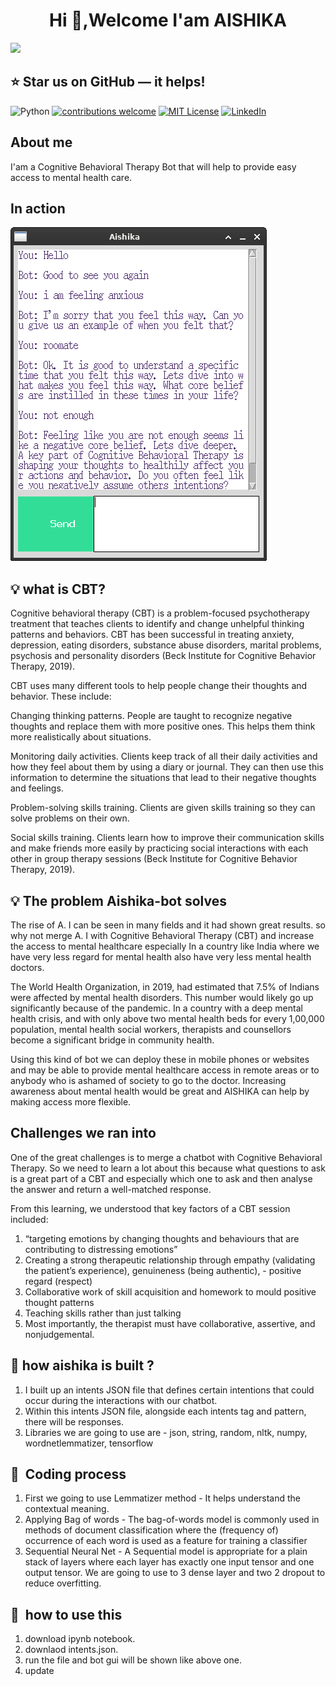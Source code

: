<h1 align="center">Hi 👋,Welcome I'am AISHIKA</h1>
<img src="https://user-images.githubusercontent.com/73097560/115834477-dbab4500-a447-11eb-908a-139a6edaec5c.gif">

## :star: Star us on GitHub — it helps!


![Python](https://img.shields.io/badge/python-v3.8+-blue.svg)
[![contributions welcome](https://img.shields.io/badge/contributions-welcome-brightgreen.svg?style=flat)](https://github.com/tsvillain/Twitter-Bot/issues)
[![MIT License](https://img.shields.io/github/license/tsvillain/Twitter-Bot.svg?style=flat-square)](https://github.com/tsvillain/Twitter-Bot/blob/master/LICENSE)
[![LinkedIn](https://img.shields.io/badge/-LinkedIn-black.svg?style=flat-square&logo=linkedin&colorB=555)](https://www.linkedin.com/in/paritosh-tripathi-social/)

## About me
I'am a Cognitive Behavioral Therapy Bot that will help to provide easy access to mental health care.

## In action

![logo](https://github.com/paritoshtripathi935/aishikabot/blob/main/resources/Image.png)

## :bulb: what is CBT?
Cognitive behavioral therapy (CBT) is a problem-focused psychotherapy treatment that teaches clients to identify and change unhelpful thinking patterns and behaviors. CBT has been successful in treating anxiety, depression, eating disorders, substance abuse disorders, marital problems, psychosis and personality disorders (Beck Institute for Cognitive Behavior Therapy, 2019).

CBT uses many different tools to help people change their thoughts and behavior. These include:

Changing thinking patterns. People are taught to recognize negative thoughts and replace them with more positive ones. This helps them think more realistically about situations.

Monitoring daily activities. Clients keep track of all their daily activities and how they feel about them by using a diary or journal. They can then use this information to determine the situations that lead to their negative thoughts and feelings.

Problem-solving skills training. Clients are given skills training so they can solve problems on their own.

Social skills training. Clients learn how to improve their communication skills and make friends more easily by practicing social interactions with each other in group therapy sessions (Beck Institute for Cognitive Behavior Therapy, 2019).

## :bulb: The problem Aishika-bot solves
The rise of A. I can be seen in many fields and it had shown great results.
so why not merge A. I with Cognitive Behavioral Therapy (CBT) and increase the access to mental healthcare especially In a country like India where we have very less regard for mental health also have very less mental health doctors.

The World Health Organization, in 2019, had estimated that 7.5% of Indians were affected by mental health disorders. This number would likely go up significantly because of the pandemic.
In a country with a deep mental health crisis, and with only above two mental health beds for every 1,00,000 population, mental health social workers, therapists and counsellors become a significant bridge in community health.

Using this kind of bot we can deploy these in mobile phones or websites and may be able to provide mental healthcare access in remote areas or to anybody who is ashamed of society to go to the doctor. Increasing awareness about mental health would be great and AISHIKA can help by making access more flexible.

## Challenges we ran into
One of the great challenges is to merge a chatbot with Cognitive Behavioral Therapy. So we need to learn a lot about this because what questions to ask is a great part of a CBT and especially which one to ask and then analyse the answer and return a well-matched response.

From this learning, we understood that key factors of a CBT session included:

1. “targeting emotions by changing thoughts and behaviours that are contributing to distressing emotions”
2. Creating a strong therapeutic relationship through empathy (validating the patient’s experience), genuineness (being authentic), - positive regard (respect)
3. Collaborative work of skill acquisition and homework to mould positive thought patterns
4. Teaching skills rather than just talking
5. Most importantly, the therapist must have collaborative, assertive, and nonjudgemental.

## :clap: how aishika is built ?
1. I built up an intents JSON file that defines certain intentions that could occur during the interactions with our chatbot.
2. Within this intents JSON file, alongside each intents tag and pattern, there will be responses.
3. Libraries we are going to use are - json, string, random, nltk, numpy, wordnetlemmatizer, tensorflow

## 📘&nbsp; Coding process 
1. First we going to use Lemmatizer method - It helps understand the contextual meaning.
2. Applying Bag of words - The bag-of-words model is commonly used in methods of document classification where the (frequency of) occurrence of each word is used as a feature for training a classifier
3. Sequential Neural Net - A Sequential model is appropriate for a plain stack of layers where each layer has exactly one input tensor and one output tensor. We are going to use to 3 dense layer and two 2 dropout to reduce overfitting.
## 🚀&nbsp; how to use this

1. download ipynb notebook.
2. downlaod intents.json.
3. run the file and bot gui will be shown like above one.
4. update

